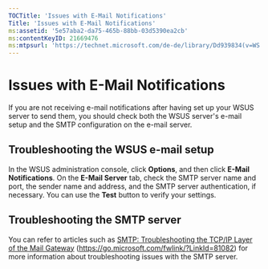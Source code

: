 ```yaml
---
TOCTitle: 'Issues with E-Mail Notifications'
Title: 'Issues with E-Mail Notifications'
ms:assetid: '5e57aba2-da75-465b-88bb-03d5390ea2cb'
ms:contentKeyID: 21669476
ms:mtpsurl: 'https://technet.microsoft.com/de-de/library/Dd939834(v=WS.10)'
---
```


Issues with E-Mail Notifications
================================

If you are not receiving e-mail notifications after having set up your WSUS server to send them, you should check both the WSUS server's e-mail setup and the SMTP configuration on the e-mail server.

Troubleshooting the WSUS e-mail setup
-------------------------------------

In the WSUS administration console, click **Options**, and then click **E-Mail Notifications**. On the **E-Mail Server** tab, check the SMTP server name and port, the sender name and address, and the SMTP server authentication, if necessary. You can use the **Test** button to verify your settings.

Troubleshooting the SMTP server
-------------------------------

You can refer to articles such as [SMTP: Troubleshooting the TCP/IP Layer of the Mail Gateway](https://go.microsoft.com/fwlink/?linkid=81082) (https://go.microsoft.com/fwlink/?LinkId=81082) for more information about troubleshooting issues with the SMTP server.
